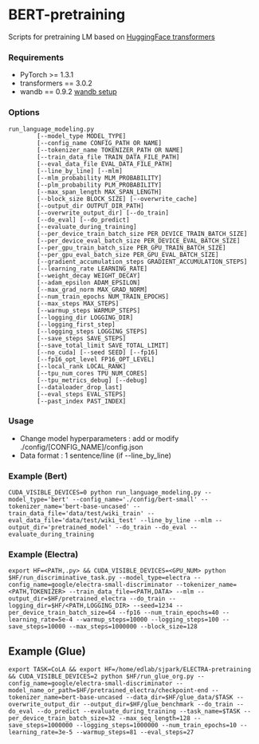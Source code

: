 # BERT-pretraining
Scripts for pretraining LM based on [HuggingFace transformers](https://huggingface.co/transformers/)
### Requirements
- PyTorch >= 1.3.1
- transformers == 3.0.2
- wandb == 0.9.2 [wandb setup](https://docs.wandb.com/library/integrations/huggingface)

### Options
    run_language_modeling.py
            [--model_type MODEL_TYPE]
            [--config_name CONFIG_PATH OR NAME]
            [--tokenizer_name TOKENIZER_PATH OR NAME]
            [--train_data_file TRAIN_DATA_FILE_PATH]
            [--eval_data_file EVAL_DATA_FILE_PATH]
            [--line_by_line] [--mlm]
            [--mlm_probability MLM_PROBABILITY]
            [--plm_probability PLM_PROBABILITY]
            [--max_span_length MAX_SPAN_LENGTH]
            [--block_size BLOCK_SIZE] [--overwrite_cache]
            [--output_dir OUTPUT_DIR_PATH]
            [--overwrite_output_dir] [--do_train]
            [--do_eval] [--do_predict]
            [--evaluate_during_training]
            [--per_device_train_batch_size PER_DEVICE_TRAIN_BATCH_SIZE]
            [--per_device_eval_batch_size PER_DEVICE_EVAL_BATCH_SIZE]
            [--per_gpu_train_batch_size PER_GPU_TRAIN_BATCH_SIZE]
            [--per_gpu_eval_batch_size PER_GPU_EVAL_BATCH_SIZE]
            [--gradient_accumulation_steps GRADIENT_ACCUMULATION_STEPS]
            [--learning_rate LEARNING_RATE]
            [--weight_decay WEIGHT_DECAY]
            [--adam_epsilon ADAM_EPSILON]
            [--max_grad_norm MAX_GRAD_NORM]
            [--num_train_epochs NUM_TRAIN_EPOCHS]
            [--max_steps MAX_STEPS]
            [--warmup_steps WARMUP_STEPS]
            [--logging_dir LOGGING_DIR]
            [--logging_first_step]
            [--logging_steps LOGGING_STEPS]
            [--save_steps SAVE_STEPS]
            [--save_total_limit SAVE_TOTAL_LIMIT]
            [--no_cuda] [--seed SEED] [--fp16]
            [--fp16_opt_level FP16_OPT_LEVEL]
            [--local_rank LOCAL_RANK]
            [--tpu_num_cores TPU_NUM_CORES]
            [--tpu_metrics_debug] [--debug]
            [--dataloader_drop_last]
            [--eval_steps EVAL_STEPS]
            [--past_index PAST_INDEX]

### Usage
- Change model hyperparameters : add or modify ./config/[CONFIG_NAME]/config.json
- Data format : 1 sentence/line (if --line_by_line)

### Example (Bert)
```
CUDA_VISIBLE_DEVICES=0 python run_language_modeling.py --model_type='bert' --config_name='./config/bert-small' --tokenizer_name='bert-base-uncased' --train_data_file='data/test/wiki_train' --eval_data_file='data/test/wiki_test' --line_by_line --mlm --output_dir='pretrained_model' --do_train --do_eval --evaluate_during_training
```

### Example (Electra)
```
export HF=<PATH,.py> && CUDA_VISIBLE_DEVICES=<GPU_NUM> python $HF/run_discriminative_task.py --model_type=electra --config_name=google/electra-small-discriminator --tokenizer_name=<PATH,TOKENIZER> --train_data_file=<PATH,DATA> --mlm --output_dir=$HF/pretrained_electra --do_train --logging_dir=$HF/<PATH,LOGGING_DIR> --seed=1234 --per_device_train_batch_size=64 --fp16 --num_train_epochs=40 --learning_rate=5e-4 --warmup_steps=10000 --logging_steps=100 --save_steps=10000 --max_steps=1000000 --block_size=128
```

## Example (Glue)
```
export TASK=CoLA && export HF=/home/edlab/sjpark/ELECTRA-pretraining && CUDA_VISIBLE_DEVICES=2 python $HF/run_glue_org.py --config_name=google/electra-small-discriminator --model_name_or_path=$HF/pretrained_electra/checkpoint-end --tokenizer_name=bert-base-uncased --data_dir=$HF/glue_data/$TASK --overwrite_output_dir --output_dir=$HF/glue_benchmark --do_train --do_eval --do_predict --evaluate_during_training --task_name=$TASK --per_device_train_batch_size=32 --max_seq_length=128 --save_steps=1000000 --logging_steps=1000000 --num_train_epochs=10 --learning_rate=3e-5 --warmup_steps=81 --eval_steps=27
```
